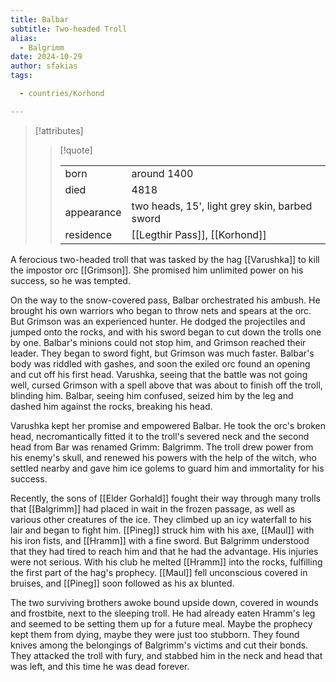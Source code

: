 ```yaml
---
title: Balbar
subtitle: Two-headed Troll
alias:
  - Balgrimm
date: 2024-10-29
author: sfakias
tags:

  - countries/Korhond

---
```

> [!attributes]
> 
> > [!quote]
> >
> > | | |
> > | --- | --- |
> > | born | around 1400 |
> > | died | 4818 |
> > | appearance | two heads, 15', light grey skin, barbed sword |
> > | residence | [[Legthir Pass]], [[Korhond]] |

A ferocious two-headed troll that was tasked by the hag [[Varushka]] to kill the impostor orc [[Grimson]]. She promised him unlimited power on his success, so he was tempted.

On the way to the snow-covered pass, Balbar orchestrated his ambush. He brought his own warriors who began to throw nets and spears at the orc. But Grimson was an experienced hunter. He dodged the projectiles and jumped onto the rocks, and with his sword began to cut down the trolls one by one. Balbar's minions could not stop him, and Grimson reached their leader. They began to sword fight, but Grimson was much faster. Balbar's body was riddled with gashes, and soon the exiled orc found an opening and cut off his first head. Varushka, seeing that the battle was not going well, cursed Grimson with a spell above that was about to finish off the troll, blinding him. Balbar, seeing him confused, seized him by the leg and dashed him against the rocks, breaking his head.

Varushka kept her promise and empowered Balbar. He took the orc's broken head, necromantically fitted it to the troll's severed neck and the second head from Bar was renamed Grimm: Balgrimm. The troll drew power from his enemy's skull, and renewed his powers with the help of the witch, who settled nearby and gave him ice golems to guard him and immortality for his success.

Recently, the sons of [[Elder Gorhald]] fought their way through many trolls that [[Balgrimm]] had placed in wait in the frozen passage, as well as various other creatures of the ice. They climbed up an icy waterfall to his lair and began to fight him. [[Pineg]] struck him with his axe, [[Maul]] with his iron fists, and [[Hramm]] with a fine sword. But Balgrimm understood that they had tired to reach him and that he had the advantage. His injuries were not serious. With his club he melted [[Hramm]] into the rocks, fulfilling the first part of the hag's prophecy. [[Maul]] fell unconscious covered in bruises, and [[Pineg]] soon followed as his ax blunted.

The two surviving brothers awoke bound upside down, covered in wounds and frostbite, next to the sleeping troll. He had already eaten Hramm's leg and seemed to be setting them up for a future meal. Maybe the prophecy kept them from dying, maybe they were just too stubborn. They found knives among the belongings of Balgrimm's victims and cut their bonds. They attacked the troll with fury, and stabbed him in the neck and head that was left, and this time he was dead forever.